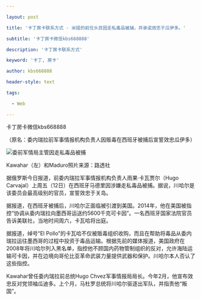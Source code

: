 ---
layout: post
title: '卡丁房卡联系方式 - 米娅的前任头目因走私毒品被捕，并承诺效忠于瓜伊多。'
subtitle: '卡丁房卡微信kbs668888'
description: '卡丁房卡联系方式'
keyword: '卡丁, 房卡'
author: kbs668888
header-style: text
tags:
  - Web
---
卡丁房卡微信kbs668888

（原名：委内瑞拉前军事情报机构负责人因贩毒在西班牙被捕后宣誓效忠瓜伊多）

![委前军情局主管因走私毒品被捕](http://crawl.ws.126.net/871b02a59deae109d9d2f4ef51e6bf24.jpg)

Kawahar（左）和Maduro照片来源：路透社

据俄罗斯今日报道，前委内瑞拉军事情报机构负责人雨果·卡瓦贾尔（Hugo
Carvajal）上周五（12日）在西班牙马德里因涉嫌走私毒品被捕。据说，川哈尔是该委员会最高级别的官员，宣誓效忠于关岛。

据报道，在西班牙被捕后，川哈尔正面临被引渡到美国。2014年，他在美国被指控“协调从委内瑞拉向墨西哥运送约5600千克可卡因”。一名西班牙国家法院官员告诉美联社，当地时间周六，卡瓦哈将出庭。

据报道，绰号“El
Pollo”的卡瓦哈不仅被贩毒组织收购，而且在帮助将毒品从委内瑞拉运往墨西哥的过程中投资于毒品运输。根据先前的媒体报道，美国政府在2008年将川哈尔列入黑名单，指控他不顾国内药物管制组织的反对，允许海陆运输可卡因，并在边境向哥伦比亚革命武装力量提供武器和保护。川哈尔本人否认了这些指控。

Kawahar曾任委内瑞拉前总统Hugo
Chvez军事情报局局长。今年2月，他宣布效忠反对党领袖瓜迪多。上个月，马杜罗总统将川哈尔驱逐出军队，并指责他“叛国”。

